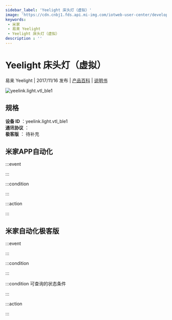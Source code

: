 ```yaml
---
sidebar_label: 'Yeelight 床头灯（虚拟）'
image: 'https://cdn.cnbj1.fds.api.mi-img.com/iotweb-user-center/developer_1679047511117hrXG6AtR.png?GalaxyAccessKeyId=AKVGLQWBOVIRQ3XLEW&Expires=9223372036854775807&Signature=pJCrQa0FRgVFTRQtDUXwf9ViR9k='
keywords: 
 - 米家
 - 易来 Yeelight
 - Yeelight 床头灯（虚拟）
description : ''
---
```

# Yeelight 床头灯（虚拟）

易来 Yeelight | 2017/11/16 发布 | [产品百科](https://home.mi.com/webapp/content/baike/product/index.html?model=yeelink.light.vtl_ble1/) | [说明书](https://home.mi.com/views/introduction.html?model=yeelink.light.vtl_ble1&region=cn)

![yeelink.light.vtl_ble1](https://cdn.cnbj1.fds.api.mi-img.com/iotweb-user-center/developer_1679047511117hrXG6AtR.png?GalaxyAccessKeyId=AKVGLQWBOVIRQ3XLEW&Expires=9223372036854775807&Signature=pJCrQa0FRgVFTRQtDUXwf9ViR9k=)

## 规格  
> 
**设备 ID** ：yeelink.light.vtl_ble1  
**通讯协议** ：  
**极客版**  ： 待补充 


## 米家APP自动化  

:::event  

:::

:::condition  

:::

:::action   

:::

## 米家自动化极客版  

:::event  

:::

:::condition  

:::

:::condition 可查询的状态条件  

:::

:::action  

:::

        

